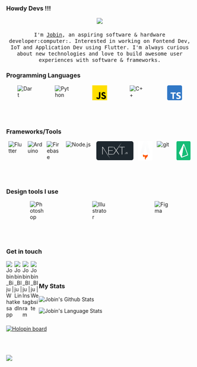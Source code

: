 ### Howdy Devs !!!

<p align="center">
  <img src="images/working.gif" width=300>
  <br /><br />
  <samp>
    I'm <a href="https://www.linkedin.com/in/jobin-biju-55b034179/">Jobin</a>, an aspiring software & hardware developer:computer:. Interested in working on Fontend Dev, IoT and Application Dev using Flutter. I'm always curious about new technologies and love to build awesome user experiences with software & frameworks.
  </samp>
</p>

### Programming Languages

<div style="display: flex; justify-content: space-around">
<img align="left" alt="Dart" src="images/dart.svg" width="40px" />  
<img align="left" alt="Python" src="images/python.png" width="40px" />
<img align="left" alt="Javascript" src="images/javascript.png" width="40px" />
<img align="left" alt="C++" src="images/c.png" width="40px" />
<img align="left" alt="C++" src="images/typescript.png" width="40px" />
</div>

<br />
<br />
<br />

### Frameworks/Tools

<div style="display: flex; justify-content: space-around">
<img align="left" alt="Flutter" src="images/flutter.png" width="40px" />  
<img align="left" alt="Arduino" src="images/arduino.png" width="40px" />
<img align="left" alt="Firebase" src="images/firebase.png" width="40px" />
<img align="left" alt="Node.js" src="images/node-js.png" width="70px" />
<img align="left" alt="Next Js" src="images/nextjs.png" width="100px" />
<img align="left" alt="Astro" src="images/astro.png" width="40px" />
<img align="left" alt="git" src="images/git.png" width="40px" />
<img align="left" alt="prisma" src="images/prisma.png" width="40px" />
</div>

<br />
<br />
<br />

### Design tools I use

<div style="display: flex; justify-content: space-around">
<img align="left" alt="Photoshop" src="images/photoshop.svg" width="40px" />  
<img align="left" alt="Illustrator" src="images/illustrator.svg" width="40px" />
<img align="left" alt="Figma" src="images/figma.png" width="40px" />
</div>

<br />
<br />
<br />

### Get in touch

[<img align="left" alt="Jobin_Biju | Whatsapp" width="22px" src="images/whatsapp.svg" />][whatsapp]
[<img align="left" alt="Jobin_BIju | LinkedIn" width="22px" src="images/linkedin.svg" />][linkedin]
[<img align="left" alt="Jobin_BIju | Instagram" width="22px" src="images/instagram.svg" />][instagram]
[<img align="left" alt="Jobin_BIju | Website" width="22px" src="images/link.png" />][website]

<br />
<br />

### My Stats

<p align="left"> <img alt="Jobin's Github Stats" src="https://github-readme-stats.vercel.app/api?username=JobinBiju&theme=github_dark&show_icons=true&hide_border=true&count_private=true&include_all_commits=false"/>

<br/>

<p align="left"> <img alt="Jobin's Language Stats" src="https://github-readme-stats.vercel.app/api/top-langs/?username=JobinBiju&langs_count=8&layout=compact&hide=html%22&hide_border=true&theme=github_dark" />

<br />
<br />
  
[![Holopin board](https://holopin.me/blairripper234)](https://holopin.io/@blairripper234)
  
<br />
<br />

[whatsapp]: https://wa.me/918281392010/
[website]: https://jobin-biju.vercel.app/
[instagram]: https://www.instagram.com/jobz.sneezer/
[linkedin]: https://www.linkedin.com/in/jobin-biju-55b034179

![](https://hit.yhype.me/github/profile?user_id=43461167)


